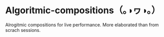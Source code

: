 # Algoritmic-compositions（｡◑ヮ◑｡）
Alrogitmic compositions for live performance.  More elaborated than from scrach sessions.
